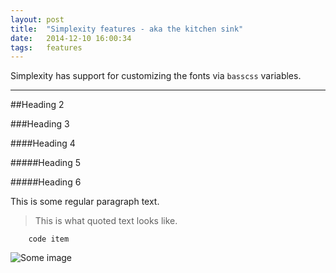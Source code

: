 ```yaml
---
layout: post
title:  "Simplexity features - aka the kitchen sink"
date:   2014-12-10 16:00:34
tags:   features
---
```

Simplexity has support for customizing the fonts via `basscss` variables.

----

##Heading 2

###Heading 3

####Heading 4

#####Heading 5

#####Heading 6

This is some regular paragraph text.

> This is what quoted text looks like.

        code item

![Some image](http://www.placehold.it/350x150)